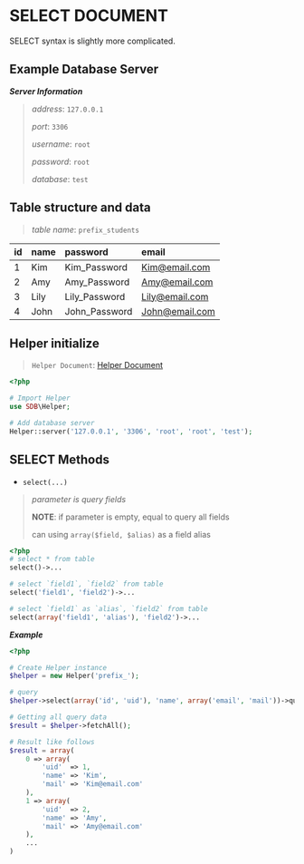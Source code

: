 SELECT DOCUMENT
===============
SELECT syntax is slightly more complicated.

Example Database Server
-------------
___Server Information___
> _address_: `127.0.0.1`
>
> _port_: `3306`
>
> _username_: `root`
>
> _password_: `root`
>
> _database_: `test`

Table structure and data
------------------
> _table name_: `prefix_students`

| id             | name           | password       | email          |
| :------------- | :------------- | :------------- | :------------- |
| 1              | Kim            | Kim_Password   | Kim@email.com  |
| 2              | Amy            | Amy_Password   | Amy@email.com  |
| 3              | Lily           | Lily_Password  | Lily@email.com |
| 4              | John           | John_Password  | John@email.com |

Helper initialize
-----------------
> `Helper Document`: [Helper Document](https://github.com/JShadowMan/SDB/blob/master/documents/Helper.md)

```php
<?php

# Import Helper
use SDB\Helper;

# Add database server
Helper::server('127.0.0.1', '3306', 'root', 'root', 'test');
```

SELECT Methods
--------------

- `select(...)`
> _parameter is query fields_
>
> __NOTE__: if parameter is empty, equal to query all fields
>
> can using `array($field, $alias)` as a field alias

```php
<?php
# select * from table
select()->...

# select `field1`, `field2` from table
select('field1', 'field2')->...

# select `field1` as `alias`, `field2` from table
select(array('field1', 'alias'), 'field2')->...
```

___Example___
```php
<?php

# Create Helper instance
$helper = new Helper('prefix_');

# query
$helper->select(array('id', 'uid'), 'name', array('email', 'mail'))->query();

# Getting all query data
$result = $helper->fetchAll();

# Result like follows
$result = array(
    0 => array(
        'uid'  => 1,
        'name' => 'Kim',
        'mail' => 'Kim@email.com'
    ),
    1 => array(
        'uid'  => 2,
        'name' => 'Amy',
        'mail' => 'Amy@email.com'
    ),
    ...
)
```
